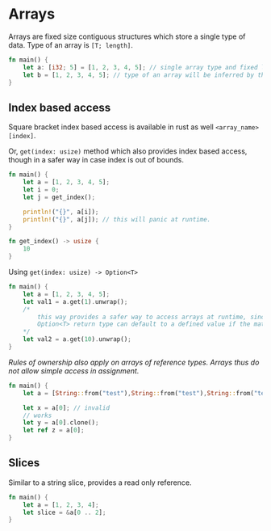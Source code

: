 # Arrays

Arrays are fixed size contiguous structures which store a single type of data. Type of an array is `[T; length]`.

```rust
fn main() {
    let a: [i32; 5] = [1, 2, 3, 4, 5]; // single array type and fixed length.
    let b = [1, 2, 3, 4, 5]; // type of an array will be inferred by the compiler as well.
}
```

## Index based access

Square bracket index based access is available in rust as well `<array_name>[index]`.

Or, `get(index: usize)` method which also provides index based access, though in a safer way in case index is out of bounds.

```rust
fn main() {
    let a = [1, 2, 3, 4, 5];
    let i = 0;
    let j = get_index();

    println!("{}", a[i]);
    println!("{}", a[j]); // this will panic at runtime.
}

fn get_index() -> usize {
    10
}
```
Using `get(index: usize) -> Option<T>`

```rust
fn main() {
    let a = [1, 2, 3, 4, 5];
    let val1 = a.get(1).unwrap();
    /*
        this way provides a safer way to access arrays at runtime, since
        Option<T> return type can default to a defined value if the match fails.
    */
    let val2 = a.get(10).unwrap();
}
```

*Rules of ownership also apply on arrays of reference types. Arrays thus do not allow simple access in assignment.*

```rust
fn main() {
    let a = [String::from("test"),String::from("test"),String::from("test"),];

    let x = a[0]; // invalid
    // works
    let y = a[0].clone();
    let ref z = a[0];
}
```

## Slices

Similar to a string slice, provides a read only reference.

```rust
fn main() {
    let a = [1, 2, 3, 4];
    let slice = &a[0 .. 2];
}
```